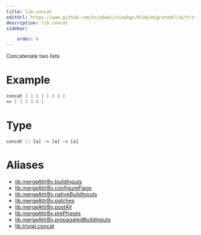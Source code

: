 ```yaml
---
title: lib.concat
editUrl: https://www.github.com/hsjobeki/nixpkgs/blob/migrated/lib/trivial.nix#L111C12
description: lib.concat
sidebar:

    order: 8
---
```


Concatenate two lists

# Example

```nix
concat [ 1 2 ] [ 3 4 ]
=> [ 1 2 3 4 ]
```

# Type

```
concat :: [a] -> [a] -> [a]
```


# Aliases

- [lib.mergeAttrBy.buildInputs](/nix-doc-comments/reference/lib/mergeattrby/lib-mergeattrby-buildinputs)
- [lib.mergeAttrBy.configureFlags](/nix-doc-comments/reference/lib/mergeattrby/lib-mergeattrby-configureflags)
- [lib.mergeAttrBy.nativeBuildInputs](/nix-doc-comments/reference/lib/mergeattrby/lib-mergeattrby-nativebuildinputs)
- [lib.mergeAttrBy.patches](/nix-doc-comments/reference/lib/mergeattrby/lib-mergeattrby-patches)
- [lib.mergeAttrBy.postAll](/nix-doc-comments/reference/lib/mergeattrby/lib-mergeattrby-postall)
- [lib.mergeAttrBy.prePhases](/nix-doc-comments/reference/lib/mergeattrby/lib-mergeattrby-prephases)
- [lib.mergeAttrBy.propagatedBuildInputs](/nix-doc-comments/reference/lib/mergeattrby/lib-mergeattrby-propagatedbuildinputs)
- [lib.trivial.concat](/nix-doc-comments/reference/lib/trivial/lib-trivial-concat)


